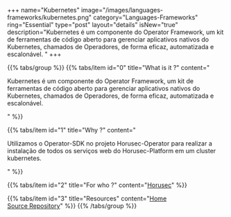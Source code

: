 +++
name="Kubernetes"
image="/images/languages-frameworks/kubernetes.png"
category="Languages-Frameworks"
ring="Essential"
type="post"
layout="details"
isNew="true"
description="Kubernetes é um componente do Operator Framework, um kit de ferramentas de código aberto para gerenciar aplicativos nativos do Kubernetes, chamados de Operadores, de forma eficaz, automatizada e escalonável.
"
+++

{{% tabs/group %}}
  {{% tabs/item id="0" title="What is it ?" content="<p>Kubernetes é um componente do Operator Framework, um kit de ferramentas de código aberto para gerenciar aplicativos nativos do Kubernetes, chamados de Operadores, de forma eficaz, automatizada e escalonável.</p>" %}}
  
  {{% tabs/item id="1" title="Why ?" content="<p>Utilizamos o Operator-SDK no projeto Horusec-Operator para realizar a instalação de todos os serviços web do Horusec-Platform em um cluster kubernetes.
</p>" %}}
  
  {{% tabs/item id="2" title="For who ?" content="<a href='https://horusec.io/site/'>Horusec</a>" %}}

  {{% tabs/item id="3" title="Resources" content="<a href='https://go.dev/blog/wire'>Home</a></br>
  <a href='https://github.com/google/wire'>Source Repository</a>" %}}
{{% /tabs/group %}}